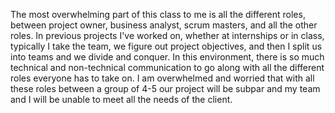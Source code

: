 The most overwhelming part of this class to me is all the different roles, between project owner, business analyst, scrum masters, and all the other roles. In previous projects I've worked on, whether at internships or in class, typically I take the team, we figure out project objectives, and then I split us into teams and we divide and conquer. In this environment, there is so much technical and non-technical communication to go along with all the different roles everyone has to take on. I am overwhelmed and worried that with all these roles between a group of 4-5 our project will be subpar and my team and I will be unable to meet all the needs of the client.